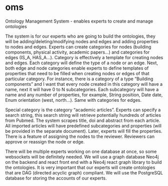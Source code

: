 # oms

Ontology Management System - enables experts to create and manage ontologies

The system is for our experts who are going to build the ontologies, they will be adding/deleting/modifying nodes and edges and adding properties to nodes and edges. Experts can create categories for nodes (building components, physical activity, academic papers…)  and categories for edges (IS_A, HAS_A…). Category is effectively a template for creating nodes and edges. Each category will define the type of a node or an edge. Next, both edge and node categories enable experts to define templates of properties that need to be filled when creating nodes or edges of that particular category. For instance, there is a category of a type “Building components” and I want that every node created in this category will have a name, next it will have 0 to N subcategories. Each subcategory will have a name and any number of properties, for example, String position, Date date, Enum orientation (west, north…). Same with categories for edges.

Special category is the category “academic articles”. Experts can specify a search string, this search string will retrieve potentially hundreds of articles from Pubmed. The system scrapes title, doi and abstract from each article. All imported articles will have predefined subcategories and properties (will be provided in the separate document). Later, experts will fill the properties. There is a feature of assigning the nodes to the reviewer. Reviewers can approve or reassign the node or edge.

There will be multiple experts working on one database at once, so some websockets will be definitely needed. We will use a graph database Neo4j on the backend and react front end with a Neo4j react graph library to build the ontologies. It is very important that our experts will create ontologies that are DAG (directed acyclic graph) compliant. We will use the PostgreSQL database for storing the accounts of our experts. 
